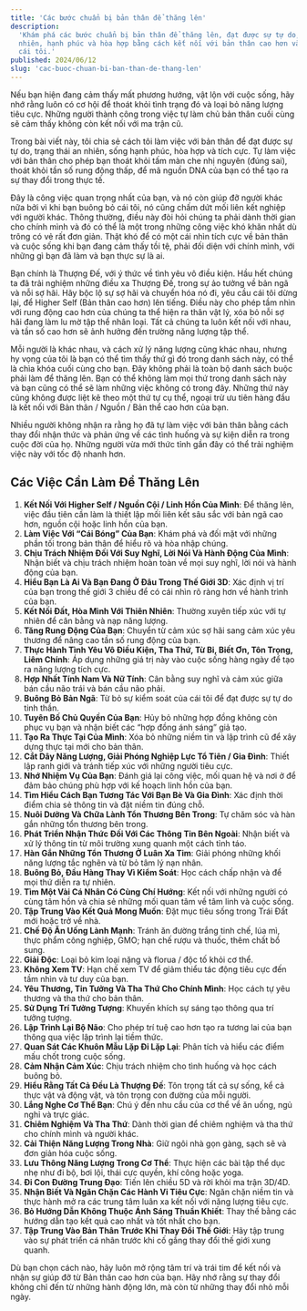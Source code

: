 ```yaml
---
title: 'Các bước chuẩn bị bản thân để thăng lên'
description:
  'Khám phá các bước chuẩn bị bản thân để thăng lên, đạt được sự tự do, an
  nhiên, hạnh phúc và hòa hợp bằng cách kết nối với bản thân cao hơn và buông bỏ
  cái tôi.'
published: 2024/06/12
slug: 'cac-buoc-chuan-bi-ban-than-de-thang-len'
---
```


Nếu bạn hiện đang cảm thấy mất phương hướng, vật lộn với cuộc sống, hãy nhớ rằng
luôn có cơ hội để thoát khỏi tình trạng đó và loại bỏ năng lượng tiêu cực. Những
người thành công trong việc tự làm chủ bản thân cuối cùng sẽ cảm thấy không còn
kết nối với ma trận cũ.

Trong bài viết này, tôi chia sẻ cách tôi làm việc với bản thân để đạt được sự tự
do, trạng thái an nhiên, sống hạnh phúc, hòa hợp và tích cực. Tự làm việc với
bản thân cho phép bạn thoát khỏi tấm màn che nhị nguyên (đúng sai), thoát khỏi
tần số rung động thấp, để mã nguồn DNA của bạn có thể tạo ra sự thay đổi trong
thực tế.

Đây là công việc quan trọng nhất của bạn, và nó còn giúp đỡ người khác nữa bởi
vì khi bạn buông bỏ cái tôi, nó cũng chấm dứt mối liên kết nghiệp với người
khác. Thông thường, điều này đòi hỏi chúng ta phải dành thời gian cho chính mình
và đó có thể là một trong những công việc khó khăn nhất dù trông có vẻ rất đơn
giản. Thật khó để có một cái nhìn tích cực về bản thân và cuộc sống khi bạn đang
cảm thấy tồi tệ, phải đối diện với chính mình, với những gì bạn đã làm và bạn
thực sự là ai.

Bạn chính là Thượng Đế, với ý thức về tình yêu vô điều kiện. Hầu hết chúng ta đã
trải nghiệm những điều xa Thượng Đế, trong sự ảo tưởng về bản ngã và nỗi sợ hãi.
Hãy bộc lộ sự sợ hãi và chuyển hóa nó đi, yêu cầu cái tôi dừng lại, để Higher
Self (Bản thân cao hơn) lên tiếng. Điều này cho phép tầm nhìn với rung động cao
hơn của chúng ta thể hiện ra thân vật lý, xóa bỏ nỗi sợ hãi đang làm lu mờ tập
thể nhân loại. Tất cả chúng ta luôn kết nối với nhau, và tần số cao hơn sẽ ảnh
hưởng đến trường năng lượng tập thể.

Mỗi người là khác nhau, và cách xử lý năng lượng cũng khác nhau, nhưng hy vọng
của tôi là bạn có thể tìm thấy thứ gì đó trong danh sách này, có thể là chìa
khóa cuối cùng cho bạn. Đây không phải là toàn bộ danh sách buộc phải làm để
thăng lên. Bạn có thể không làm mọi thứ trong danh sách này và bạn cũng có thể
sẽ làm những việc không có trong đây. Những thứ này cũng không được liệt kê theo
một thứ tự cụ thể, ngoại trừ ưu tiên hàng đầu là kết nối với Bản thân / Nguồn /
Bản thể cao hơn của bạn.

Nhiều người không nhận ra rằng họ đã tự làm việc với bản thân bằng cách thay đổi
nhận thức và phản ứng về các tình huống và sự kiện diễn ra trong cuộc đời của
họ. Những người vừa mới thức tỉnh gần đây có thể trải nghiệm việc này với tốc độ
nhanh hơn.

## Các Việc Cần Làm Để Thăng Lên

1. **Kết Nối Với Higher Self / Nguồn Cội / Linh Hồn Của Mình**: Để thăng lên,
   việc đầu tiên cần làm là thiết lập mối liên kết sâu sắc với bản ngã cao hơn,
   nguồn cội hoặc linh hồn của bạn.
2. **Làm Việc Với “Cái Bóng” Của Bạn**: Khám phá và đối mặt với những phần tối
   trong bản thân để hiểu rõ và hòa nhập chúng.
3. **Chịu Trách Nhiệm Đối Với Suy Nghĩ, Lời Nói Và Hành Động Của Mình**: Nhận
   biết và chịu trách nhiệm hoàn toàn về mọi suy nghĩ, lời nói và hành động của
   bạn.
4. **Hiểu Bạn Là Ai Và Bạn Đang Ở Đâu Trong Thế Giới 3D**: Xác định vị trí của
   bạn trong thế giới 3 chiều để có cái nhìn rõ ràng hơn về hành trình của bạn.
5. **Kết Nối Đất, Hòa Mình Với Thiên Nhiên**: Thường xuyên tiếp xúc với tự nhiên
   để cân bằng và nạp năng lượng.
6. **Tăng Rung Động Của Bạn**: Chuyển từ cảm xúc sợ hãi sang cảm xúc yêu thương
   để nâng cao tần số rung động của bạn.
7. **Thực Hành Tình Yêu Vô Điều Kiện, Tha Thứ, Từ Bi, Biết Ơn, Tôn Trọng, Liêm
   Chính**: Áp dụng những giá trị này vào cuộc sống hàng ngày để tạo ra năng
   lượng tích cực.
8. **Hợp Nhất Tính Nam Và Nữ Tính**: Cân bằng suy nghĩ và cảm xúc giữa bán cầu
   não trái và bán cầu não phải.
9. **Buông Bỏ Bản Ngã**: Từ bỏ sự kiểm soát của cái tôi để đạt được sự tự do
   tinh thần.
10. **Tuyên Bố Chủ Quyền Của Bạn**: Hủy bỏ những hợp đồng không còn phục vụ bạn
    và nhận biết các “hợp đồng ánh sáng” giả tạo.
11. **Tạo Ra Thực Tại Của Mình**: Xóa bỏ những niềm tin và lập trình cũ để xây
    dựng thực tại mới cho bản thân.
12. **Cắt Dây Năng Lượng, Giải Phóng Nghiệp Lực Tổ Tiên / Gia Đình**: Thiết lập
    ranh giới và tránh tiếp xúc với những người tiêu cực.
13. **Nhớ Nhiệm Vụ Của Bạn**: Đánh giá lại công việc, mối quan hệ và nơi ở để
    đảm bảo chúng phù hợp với kế hoạch linh hồn của bạn.
14. **Tìm Hiểu Cách Bạn Tương Tác Với Bạn Bè Và Gia Đình**: Xác định thời điểm
    chia sẻ thông tin và đặt niềm tin đúng chỗ.
15. **Nuôi Dưỡng Và Chữa Lành Tổn Thương Bên Trong**: Tự chăm sóc và hàn gắn
    những tổn thương bên trong.
16. **Phát Triển Nhận Thức Đối Với Các Thông Tin Bên Ngoài**: Nhận biết và xử lý
    thông tin từ môi trường xung quanh một cách tỉnh táo.
17. **Hàn Gắn Những Tổn Thương Ở Luân Xa Tim**: Giải phóng những khối năng lượng
    tắc nghẽn và từ bỏ tâm lý nạn nhân.
18. **Buông Bỏ, Đầu Hàng Thay Vì Kiểm Soát**: Học cách chấp nhận và để mọi thứ
    diễn ra tự nhiên.
19. **Tìm Một Vài Cá Nhân Có Cùng Chí Hướng**: Kết nối với những người có cùng
    tâm hồn và chia sẻ những mối quan tâm về tâm linh và cuộc sống.
20. **Tập Trung Vào Kết Quả Mong Muốn**: Đặt mục tiêu sống trong Trái Đất mới
    hoặc trở về nhà.
21. **Chế Độ Ăn Uống Lành Mạnh**: Tránh ăn đường trắng tinh chế, lúa mì, thực
    phẩm công nghiệp, GMO; hạn chế rượu và thuốc, thêm chất bổ sung.
22. **Giải Độc**: Loại bỏ kim loại nặng và florua / độc tố khỏi cơ thể.
23. **Không Xem TV**: Hạn chế xem TV để giảm thiểu tác động tiêu cực đến tầm
    nhìn và tư duy của bạn.
24. **Yêu Thương, Tin Tưởng Và Tha Thứ Cho Chính Mình**: Học cách tự yêu thương
    và tha thứ cho bản thân.
25. **Sử Dụng Trí Tưởng Tượng**: Khuyến khích sự sáng tạo thông qua trí tưởng
    tượng.
26. **Lập Trình Lại Bộ Não**: Cho phép trí tuệ cao hơn tạo ra tương lai của bạn
    thông qua việc lập trình lại tiềm thức.
27. **Quan Sát Các Khuôn Mẫu Lặp Đi Lặp Lại**: Phân tích và hiểu các điểm mấu
    chốt trong cuộc sống.
28. **Cảm Nhận Cảm Xúc**: Chịu trách nhiệm cho tình huống và học cách buông bỏ.
29. **Hiểu Rằng Tất Cả Đều Là Thượng Đế**: Tôn trọng tất cả sự sống, kể cả thực
    vật và động vật, và tôn trọng con đường của mỗi người.
30. **Lắng Nghe Cơ Thể Bạn**: Chú ý đến nhu cầu của cơ thể về ăn uống, ngủ nghỉ
    và trực giác.
31. **Chiêm Nghiệm Và Tha Thứ**: Dành thời gian để chiêm nghiệm và tha thứ cho
    chính mình và người khác.
32. **Cải Thiện Năng Lượng Trong Nhà**: Giữ ngôi nhà gọn gàng, sạch sẽ và đơn
    giản hóa cuộc sống.
33. **Lưu Thông Năng Lượng Trong Cơ Thể**: Thực hiện các bài tập thể dục nhẹ như
    đi bộ, bơi lội, thái cực quyền, khí công hoặc yoga.
34. **Đi Con Đường Trung Đạo**: Tiến lên chiều 5D và rời khỏi ma trận 3D/4D.
35. **Nhận Biết Và Ngăn Chặn Các Hành Vi Tiêu Cực**: Ngăn chặn niềm tin và thực
    hành mở ra các trung tâm luân xa kết nối với năng lượng tiêu cực.
36. **Bỏ Hướng Dẫn Không Thuộc Ánh Sáng Thuần Khiết**: Thay thế bằng các hướng
    dẫn tạo kết quả cao nhất và tốt nhất cho bạn.
37. **Tập Trung Vào Bản Thân Trước Khi Thay Đổi Thế Giới**: Hãy tập trung vào sự
    phát triển cá nhân trước khi cố gắng thay đổi thế giới xung quanh.

Dù bạn chọn cách nào, hãy luôn mở rộng tâm trí và trái tim để kết nối và nhận sự
giúp đỡ từ Bản thân cao hơn của bạn. Hãy nhớ rằng sự thay đổi không chỉ đến từ
những hành động lớn, mà còn từ những thay đổi nhỏ mỗi ngày.
